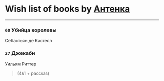 # Wish list of books by [Антенка](https://plus.google.com/u/0/118158645037334943900/)
---

### `60` Убийца королевы
Себастьян де Кастелл

### `27` Джекаби
Уильям Риттер
> (4в1 + рассказ)

